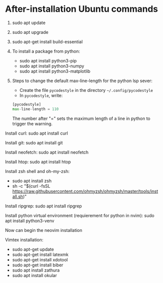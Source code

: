 # After-installation Ubuntu commands

1. sudo apt update
2. sudo apt upgrade
3. sudo apt-get install build-essential

4. To install a package from python:
    - sudo apt install python3-pip
    - sudo apt install python3-numpy
    - sudo apt install python3-matplotlib

5. Steps to change the default max-line-length for the python lsp sever:
    - Create the file `pycodestyle` in the directory `~/.config/pycodestyle`
    - In `pycodestyle`, write:
    ```python
    [pycodestyle]
    max-line-length = 110
    ```
    The number after "=" sets the maximum length of a line in python to trigger the warning.

Install curl:
sudo apt install curl

Install git:
sudo apt install git

Install neofetch:
sudo apt install neofetch

Install htop:
sudo apt install htop

Install zsh shell and oh-my-zsh:
- sudo apt install zsh
- sh -c "$(curl -fsSL https://raw.githubusercontent.com/ohmyzsh/ohmyzsh/master/tools/install.sh)"

Install ripgrep:
sudo apt install ripgrep

Install python virtual environment (requierement for python in nvim):
sudo apt install python3-venv

Now can begin the neovim installation

Vimtex installation:
- sudo apt-get update
- sudo apt-get install latexmk
- sudo apt-get install xdotool
- sudo apt-get install biber
- sudo apt install zathura
- sudo apt install okular

